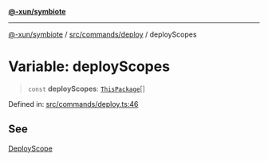 [**@-xun/symbiote**](../../../../README.md)

***

[@-xun/symbiote](../../../../README.md) / [src/commands/deploy](../README.md) / deployScopes

# Variable: deployScopes

> `const` **deployScopes**: [`ThisPackage`](../../../configure/enumerations/ThisPackageGlobalScope.md#thispackage)[]

Defined in: [src/commands/deploy.ts:46](https://github.com/Xunnamius/symbiote/blob/3831af5468c04bc48a0849a15233d1d644e5c45b/src/commands/deploy.ts#L46)

## See

[DeployScope](../../../configure/enumerations/ThisPackageGlobalScope.md)
